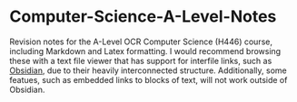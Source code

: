 # Computer-Science-A-Level-Notes
Revision notes for the A-Level OCR Computer Science (H446) course, including Markdown and Latex formatting.
I would recommend browsing these with a text file viewer that has support for interfile links, such as [Obsidian](https://obsidian.md/), due to their heavily interconnected structure. Additionally, some featues, such as embedded links to blocks of text, will not work outside of Obsidian.
